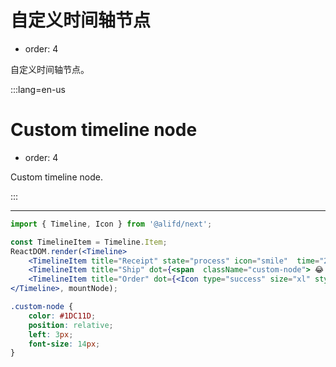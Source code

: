 # 自定义时间轴节点

- order: 4

自定义时间轴节点。

:::lang=en-us

# Custom timeline node

- order: 4

Custom timeline node.

:::

---

````jsx
import { Timeline, Icon } from '@alifd/next';

const TimelineItem = Timeline.Item;
ReactDOM.render(<Timeline>
    <TimelineItem title="Receipt" state="process" icon="smile"  time="2017-10-21"/>
    <TimelineItem title="Ship" dot={<span  className="custom-node"> 😂 </span>} state="success" time="2017-10-22"/>
    <TimelineItem title="Order" dot={<Icon type="success" size="xl" style={{ color: '#1DC11D' }}/>} content="Congratulations, successful orders!" time="2017-10-23"/>
</Timeline>, mountNode);
````

````css
.custom-node {
    color: #1DC11D;
    position: relative;
    left: 3px;
    font-size: 14px;
}
````